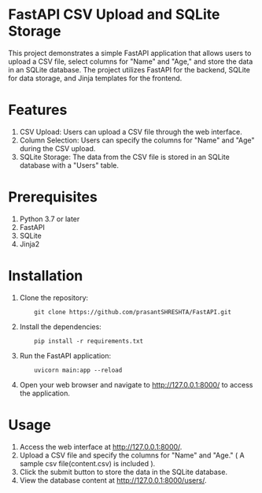 # FastAPI CSV Upload and SQLite Storage
This project demonstrates a simple FastAPI application that allows users to upload a CSV file, select columns for "Name" and "Age," and store the data in an SQLite database. The project utilizes FastAPI for the backend, SQLite for data storage, and Jinja templates for the frontend.

# Features
1. CSV Upload: Users can upload a CSV file through the web interface.
2. Column Selection: Users can specify the columns for "Name" and "Age" during the CSV upload.
3. SQLite Storage: The data from the CSV file is stored in an SQLite database with a "Users" table.

# Prerequisites
1. Python 3.7 or later
2. FastAPI
3. SQLite
4. Jinja2

# Installation
1. Clone the repository:

           git clone https://github.com/prasantSHRESHTA/FastAPI.git
   
3. Install the dependencies:

           pip install -r requirements.txt

4. Run the FastAPI application:

           uvicorn main:app --reload

5. Open your web browser and navigate to http://127.0.0.1:8000/ to access the application.

# Usage
1. Access the web interface at http://127.0.0.1:8000/.
2. Upload a CSV file and specify the columns for "Name" and "Age." ( A sample csv file(content.csv) is included ).
3. Click the submit button to store the data in the SQLite database.
4. View the database content at http://127.0.0.1:8000/users/.
